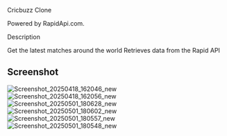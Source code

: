Cricbuzz Clone

Powered by RapidApi.com.

Description 

Get the latest matches around the world
Retrieves data from the Rapid API

<h2>Screenshot</h2>

![Screenshot_20250418_162046_new](https://github.com/user-attachments/assets/a9f31f15-1255-4614-ba08-e643e54ff6ef)
![Screenshot_20250418_162056_new](https://github.com/user-attachments/assets/49432b0a-48cc-4566-b57d-beeb78651b52)
![Screenshot_20250501_180628_new](https://github.com/user-attachments/assets/5e21e828-3218-4a2b-b0e8-a560da27823f)
![Screenshot_20250501_180602_new](https://github.com/user-attachments/assets/520a4cd7-fb8f-4695-b944-96e81b668968)
![Screenshot_20250501_180557_new](https://github.com/user-attachments/assets/0f9a958b-231a-4602-9372-5962f2498be8)
![Screenshot_20250501_180548_new](https://github.com/user-attachments/assets/f8b1f8ed-fbd6-40a7-9f7f-d65b2038c720)
